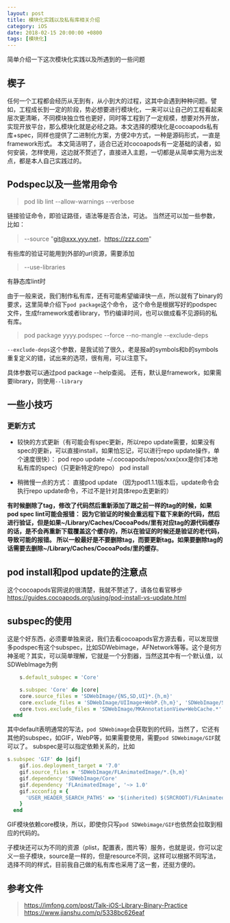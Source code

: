 ```yaml
---
layout: post
title: 模块化实践以及私有库相关介绍
category: iOS
date: 2018-02-15 20:00:00 +0800
tags: [模块化]
---
```

简单介绍一下这次模块化实践以及所遇到的一些问题

## 楔子
任何一个工程都会经历从无到有，从小到大的过程，这其中会遇到种种问题。譬如，工程成长到一定的阶段，势必想要进行模块化，一来可以让自己的工程看起来层次更清晰，不同模块独立性也更好，同时等工程到了一定规模，想要对外开放，实现开放平台，那么模块化就是必经之路。本文选择的模块化是cocoapods私有库+spec，同样也提供了二进制化方案，方便2中方式，一种是源码形式，一直是framework形式。
本文简洁明了，适合已近对cocoapods有一定基础的读者，如何安装，怎样使用，这边就不赘述了，直接进入主题，一切都是从简单实用为出发点，都是本人自己实践过的。

## Podspec以及一些常用命令
>pod lib lint --allow-warnings --verbose

链接验证命令，即验证路径，语法等是否合法，可达。
当然还可以加一些参数，比如：
>--source "git@xxx.yyy.net，https://zzz.com"

有些库的验证可能用到外部的url资源，需要添加

>--use-libraries

有静态库lint时

由于一般来说，我们制作私有库，还有可能希望编译快一点，所以就有了binary的要求，这里简单介绍下`pod package`这个命令， 这个命令是根据写好的podspec文件，生成framework或者library，节约编译时间，也可以做成看不见源码的私有库。
> pod package yyyy.podspec --force --no-mangle --exclude-deps
 
`--exclude-deps`这个参数，是我试验了很久，老是报a的symbols和b的symbols重复定义的错，试出来的选项，很有用，可以注意下。

具体参数可以通过pod package --help查阅。
还有，默认是framework，如果需要library，则使用`--library`

## 一些小技巧
### 更新方式
* 较快的方式更新（有可能会有spec更新，所以repo update需要，如果没有spec的更新，可以直接install，如果怕忘记，可以进行repo update操作，单个速度很快）：
pod repo update ~/.cocoapods/repos/xxx(xxx是你们本地私有库的spec)（只更新特定的repo）
pod install

* 稍微慢一点的方式：
直接pod update （因为pod1.1.1版本后，update命令会执行repo update命令，不过不是针对具体repo去更新的）


**有时候删除了tag，修改了代码然后重新添加了跟之前一样的tag的时候，如果pod spec lint可能会报错： 
因为它验证的时候会重远程下载下来新的代码，然后进行验证，但是如果~/Library/Caches/CocoaPods/里有对应tag的源代码缓存的话，是不会再重新下载覆盖这个缓存的，所以在验证的时候还是验证的老代码，导致可能的报错。 
所以一般最好是不要删除tag，而要更新tag。如果要删除tag的话需要去删除~/Library/Caches/CocoaPods/里的缓存**。

## pod install和pod update的注意点
这个cocoapods官网说的很清楚，我就不赘述了，请各位看官移步
https://guides.cocoapods.org/using/pod-install-vs-update.html
## subspec的使用
这是个好东西，必须要单独来说，我们去看cocoapods官方源去看，可以发现很多podspec有这个subspec，比如SDWebimage，AFNetwork等等。这个是何方神圣呢？其实，可以简单理解，它就是一个分割器，当然这其中有一个默认值，以SDWebImage为例

```ruby
    s.default_subspec = 'Core'

    s.subspec 'Core' do |core|
    core.source_files = 'SDWebImage/{NS,SD,UI}*.{h,m}'
    core.exclude_files = 'SDWebImage/UIImage+WebP.{h,m}', 'SDWebImage/SDWebImageWebPCoder.{h,m}'
    core.tvos.exclude_files = 'SDWebImage/MKAnnotationView+WebCache.*'
  end
```

其中default表明通常的写法，`pod SDWebimage`会获取到的代码，当然了，它还有其他的subspec，如GIF，WebP等，如果需要使用，需要`pod SDWebimage/GIF`就可以了。
subspec是可以指定依赖关系的，比如

```ruby
s.subspec 'GIF' do |gif|
    gif.ios.deployment_target = '7.0'
    gif.source_files = 'SDWebImage/FLAnimatedImage/*.{h,m}'
    gif.dependency 'SDWebImage/Core'
    gif.dependency 'FLAnimatedImage', '~> 1.0'
    gif.xcconfig = {
      'USER_HEADER_SEARCH_PATHS' => '$(inherited) $(SRCROOT)/FLAnimatedImage/FLAnimatedImage'
    }
  end
```
GIF模块依赖core模块，所以，即使你只写`pod SDWebimage/GIF`也依然会拉取到相应的代码的。

子模块还可以为不同的资源（plist，配置表，图片等）服务，也就是说，你可以定义一些子模块，source是一样的，但是resource不同，这样可以根据不同写法，选择不同的样式，目前我自己做的私有库也采用了这一套，还挺方便的。
## 参考文件
>https://imfong.com/post/Talk-iOS-Library-Binary-Practice
 https://www.jianshu.com/p/5338bc626eaf


